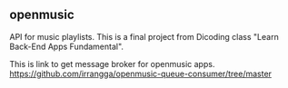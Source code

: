 ## openmusic
API for music playlists. This is a final project from Dicoding class "Learn Back-End Apps Fundamental".  

This is link to get message broker for openmusic apps.  
https://github.com/irrangga/openmusic-queue-consumer/tree/master
